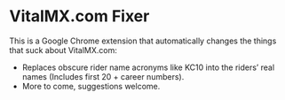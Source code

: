 # VitalMX.com Fixer

This is a Google Chrome extension that automatically changes the things that suck about VitalMX.com:

- Replaces obscure rider name acronyms like KC10 into the riders’ real names (Includes first 20 + career numbers).
- More to come, suggestions welcome.
